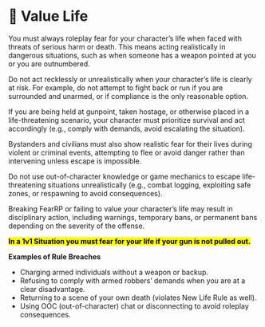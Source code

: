 # 💞 Value Life

You must always roleplay fear for your character’s life when faced with threats of serious harm or death. This means acting realistically in dangerous situations, such as when someone has a weapon pointed at you or you are outnumbered.

Do not act recklessly or unrealistically when your character’s life is clearly at risk. For example, do not attempt to fight back or run if you are surrounded and unarmed, or if compliance is the only reasonable option.

If you are being held at gunpoint, taken hostage, or otherwise placed in a life-threatening scenario, your character must prioritize survival and act accordingly (e.g., comply with demands, avoid escalating the situation).

Bystanders and civilians must also show realistic fear for their lives during violent or criminal events, attempting to flee or avoid danger rather than intervening unless escape is impossible.

Do not use out-of-character knowledge or game mechanics to escape life-threatening situations unrealistically (e.g., combat logging, exploiting safe zones, or respawning to avoid consequences).

Breaking FearRP or failing to value your character’s life may result in disciplinary action, including warnings, temporary bans, or permanent bans depending on the severity of the offense.

<mark style="color:$primary;">**In a 1v1 Situation you must fear for your life if your gun is not pulled out.**</mark>

**Examples of Rule Breaches**

* Charging armed individuals without a weapon or backup.
* Refusing to comply with armed robbers’ demands when you are at a clear disadvantage.
* Returning to a scene of your own death (violates New Life Rule as well).
* Using OOC (out-of-character) chat or disconnecting to avoid roleplay consequences.
